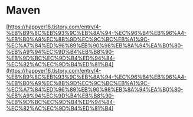 # Maven

[https://happyer16.tistory.com/entry/4-%EB%B9%8C%EB%93%9C%EB%8A%94-%EC%96%B4%EB%96%A4-%EB%B0%A9%EC%8B%9D%EC%9C%BC%EB%A1%9C-%EC%A7%84%ED%96%89%EB%90%98%EB%8A%94%EA%B0%80-%EB%A9%94%EC%9D%B4%EB%B8%90-%EB%9D%BC%EC%9D%B4%ED%94%84-%EC%82%AC%EC%9D%B4%ED%81%B4](https://happyer16.tistory.com/entry/4-%EB%B9%8C%EB%93%9C%EB%8A%94-%EC%96%B4%EB%96%A4-%EB%B0%A9%EC%8B%9D%EC%9C%BC%EB%A1%9C-%EC%A7%84%ED%96%89%EB%90%98%EB%8A%94%EA%B0%80-%EB%A9%94%EC%9D%B4%EB%B8%90-%EB%9D%BC%EC%9D%B4%ED%94%84-%EC%82%AC%EC%9D%B4%ED%81%B4)
